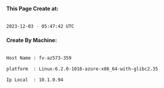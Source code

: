 
   
#### This Page Create at:

```bash

2023-12-03 - 05:47:42 UTC

```

#### Create By Machine:

```bash

Host Name : fv-az573-359

platform  : Linux-6.2.0-1016-azure-x86_64-with-glibc2.35

Ip Local  : 10.1.0.94

```

